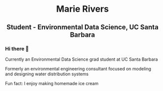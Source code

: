 <h1 align="center"> Marie Rivers </h1>
<h2 align="center"> Student - Environmental Data Science, UC Santa Barbara </h2>

### Hi there 👋

Currently an Environmental Data Science grad student at UC Santa Barbara

Formerly an environmental engineering consultant focused on modeling and designing water distribution systems

Fun fact: I enjoy making homemade ice cream
<!--
**marierivers/marierivers** is a ✨ _special_ ✨ repository because its `README.md` (this file) appears on your GitHub profile.

Here are some ideas to get you started:

- 🔭 I’m currently working on ...
- 🌱 I’m currently learning ...
- 👯 I’m looking to collaborate on ...
- 🤔 I’m looking for help with ...
- 💬 Ask me about ...
- 📫 How to reach me: ...
- 😄 Pronouns: ...
- ⚡ Fun fact: ...
-->
